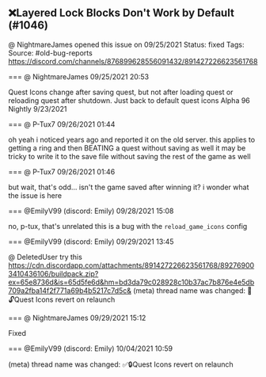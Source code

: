 ## ❌Layered Lock Blocks Don't Work by Default (#1046)
@ NightmareJames opened this issue on 09/25/2021
Status: fixed
Tags: 
Source: #old-bug-reports https://discord.com/channels/876899628556091432/891427226623561768


=== @ NightmareJames 09/25/2021 20:53

Quest Icons change after saving quest, but not after loading quest or reloading quest after shutdown.  Just back to default quest icons
Alpha 96 Nightly 9/23/2021

=== @ P-Tux7 09/26/2021 01:44

oh yeah i noticed years ago and reported it on the old server. this applies to getting a ring and then BEATING a quest without saving as well
it may be tricky to write it to the save file without saving the rest of the game as well

=== @ P-Tux7 09/26/2021 01:46

but wait, that's odd... isn't the game saved after winning it? i wonder what the issue is here

=== @EmilyV99 (discord: Emily) 09/28/2021 15:08

no, p-tux, that's unrelated
this is a bug with the `reload_game_icons` config

=== @EmilyV99 (discord: Emily) 09/29/2021 13:45

@ DeletedUser try this
https://cdn.discordapp.com/attachments/891427226623561768/892769003410436106/buildpack.zip?ex=65e8736d&is=65d5fe6d&hm=bd3da79c028928c10b37ac7b876e4e5db709a2fba14f2f771a69b4b5217c7d5c&
(meta) thread name was changed: 💊🔓Quest Icons revert on relaunch

=== @ NightmareJames 09/29/2021 15:12

Fixed

=== @EmilyV99 (discord: Emily) 10/04/2021 10:59

(meta) thread name was changed: ✅🔒Quest Icons revert on relaunch
